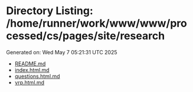 # Directory Listing: /home/runner/work/www/www/processed/cs/pages/site/research
Generated on: Wed May  7 05:21:31 UTC 2025

- [README.md](README.md)
- [index.html.md](index.html.md)
- [questions.html.md](questions.html.md)
- [vrp.html.md](vrp.html.md)
